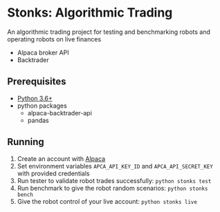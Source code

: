 # Stonks: Algorithmic Trading #
An algorithmic trading project for testing and benchmarking robots and operating robots on live finances
* Alpaca broker API
* Backtrader

## Prerequisites ##
* [Python 3.6+](https://www.python.org/downloads/)
* python packages
  * alpaca-backtrader-api
  * pandas

## Running ##
1. Create an account with [Alpaca](https://www.alpaca.markets)
2. Set environment variables `APCA_API_KEY_ID` and `APCA_API_SECRET_KEY` with provided credentials
3. Run tester to validate robot trades successfully: `python stonks test`
4. Run benchmark to give the robot random scenarios: `python stonks bench`
5. Give the robot control of your live account: `python stonks live`
